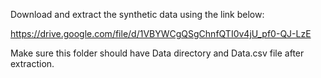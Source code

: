 Download and extract the synthetic data using the link below:

https://drive.google.com/file/d/1VBYWCgQSgChnfQTI0v4jU_pf0-QJ-LzE

Make sure this folder should have Data directory and Data.csv file after extraction.
